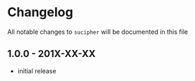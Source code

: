 # Changelog

All notable changes to `sucipher` will be documented in this file

## 1.0.0 - 201X-XX-XX

- initial release
